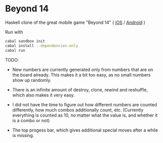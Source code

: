 # Beyond 14
Haskell clone of the great mobile game "Beyond 14" ( [iOS](https://itunes.apple.com/tt/app/beyond-14/id1097469600?mt=8) / [Android](https://play.google.com/store/apps/details?id=com.mojoforest.beyondfourteen&hl=en_US) )

Run with 

```bash
cabal sandbox init
cabal install --dependencies-only
cabal run
```

TODO: 

- New numbers are currently generated only from numbers that are on the board already. 
  This makes it a bit too easy, as no small numbers show up randomly.

- There is an infinite amount of destroy, clone, rewind and reshuffle, which also makes it very easy.

- I did not have the time to figure out how different numbers are counted differently, how much combos additionally count, etc. 
  (Currently everything is counted as 10, no matter what the value is, and whether it is a combo or not)

- The top progess bar, which gives additional special moves after a while is missing.

